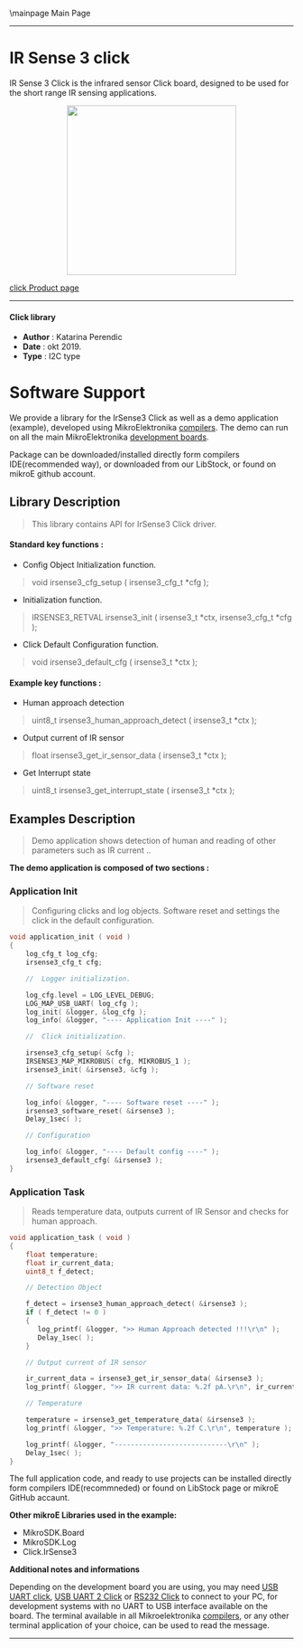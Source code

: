 \mainpage Main Page
 
 

---
# IR Sense 3 click

IR Sense 3 Click is the infrared sensor Click board, designed to be used for the short range IR sensing applications. 

<p align="center">
  <img src="https://download.mikroe.com/images/click_for_ide/irsense3_click.png" height=300px>
</p>

[click Product page](https://www.mikroe.com/ir-sense-3-click)

---


#### Click library 

- **Author**        : Katarina Perendic
- **Date**          : okt 2019.
- **Type**          : I2C type


# Software Support

We provide a library for the IrSense3 Click 
as well as a demo application (example), developed using MikroElektronika 
[compilers](https://shop.mikroe.com/compilers). 
The demo can run on all the main MikroElektronika [development boards](https://shop.mikroe.com/development-boards).

Package can be downloaded/installed directly form compilers IDE(recommended way), or downloaded from our LibStock, or found on mikroE github account. 

## Library Description

> This library contains API for IrSense3 Click driver.

#### Standard key functions :

- Config Object Initialization function.
> void irsense3_cfg_setup ( irsense3_cfg_t *cfg ); 
 
- Initialization function.
> IRSENSE3_RETVAL irsense3_init ( irsense3_t *ctx, irsense3_cfg_t *cfg );

- Click Default Configuration function.
> void irsense3_default_cfg ( irsense3_t *ctx );


#### Example key functions :

- Human approach detection
> uint8_t irsense3_human_approach_detect ( irsense3_t *ctx );
 
- Output current of IR sensor
> float irsense3_get_ir_sensor_data ( irsense3_t *ctx );

- Get Interrupt state
> uint8_t irsense3_get_interrupt_state ( irsense3_t *ctx );

## Examples Description

> Demo application shows detection of human and reading of 
> other parameters such as IR current ..

**The demo application is composed of two sections :**

### Application Init 

> Configuring clicks and log objects.
> Software reset and settings the click in the default configuration.

```c
void application_init ( void )
{
    log_cfg_t log_cfg;
    irsense3_cfg_t cfg;

    //  Logger initialization.

    log_cfg.level = LOG_LEVEL_DEBUG;
    LOG_MAP_USB_UART( log_cfg );
    log_init( &logger, &log_cfg );
    log_info( &logger, "---- Application Init ----" );

    //  Click initialization.

    irsense3_cfg_setup( &cfg );
    IRSENSE3_MAP_MIKROBUS( cfg, MIKROBUS_1 );
    irsense3_init( &irsense3, &cfg );

    // Software reset

    log_info( &logger, "---- Software reset ----" );
    irsense3_software_reset( &irsense3 );
    Delay_1sec( );

    // Configuration

    log_info( &logger, "---- Default config ----" );
    irsense3_default_cfg( &irsense3 );
}
```

### Application Task

> Reads temperature data, outputs current of IR Sensor and checks for human approach. 

```c
void application_task ( void )
{
    float temperature;
    float ir_current_data;
    uint8_t f_detect;

    // Detection Object

    f_detect = irsense3_human_approach_detect( &irsense3 );
    if ( f_detect != 0 )
    {
       log_printf( &logger, ">> Human Approach detected !!!\r\n" );
       Delay_1sec( );
    }

    // Output current of IR sensor

    ir_current_data = irsense3_get_ir_sensor_data( &irsense3 );
    log_printf( &logger, ">> IR current data: %.2f pA.\r\n", ir_current_data );

    // Temperature

    temperature = irsense3_get_temperature_data( &irsense3 );
    log_printf( &logger, ">> Temperature: %.2f C.\r\n", temperature );

    log_printf( &logger, "----------------------------\r\n" );
    Delay_1sec( );
}
```

The full application code, and ready to use projects can be  installed directly form compilers IDE(recommneded) or found on LibStock page or mikroE GitHub accaunt.

**Other mikroE Libraries used in the example:** 

- MikroSDK.Board
- MikroSDK.Log
- Click.IrSense3

**Additional notes and informations**

Depending on the development board you are using, you may need 
[USB UART click](https://shop.mikroe.com/usb-uart-click), 
[USB UART 2 Click](https://shop.mikroe.com/usb-uart-2-click) or 
[RS232 Click](https://shop.mikroe.com/rs232-click) to connect to your PC, for 
development systems with no UART to USB interface available on the board. The 
terminal available in all Mikroelektronika 
[compilers](https://shop.mikroe.com/compilers), or any other terminal application 
of your choice, can be used to read the message.



---
